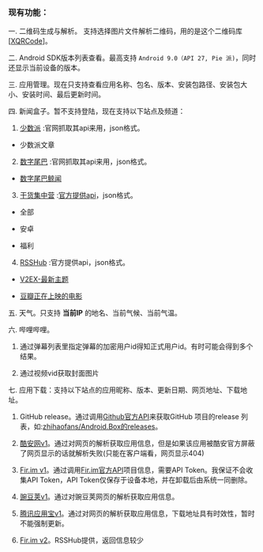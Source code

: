 ### 现有功能：

一. 二维码生成与解析。 支持选择图片文件解析二维码，用的是这个二维码库 [[XQRCode](https://github.com/xuexiangjys/XQRCode)]。

二. Android SDK版本列表查看。最高支持 `Android 9.0（API 27, Pie 派)`，同时还显示当前设备的版本。

三. 应用管理。现在只支持查看应用名称、包名、版本、安装包路径、安装包大小、安装时间、最后更新时间。

四. 新闻盒子。暂不支持登陆，现在支持以下站点及频道：

1. [少数派](https://www.sspai.com/) :官网抓取其api来用，json格式。

- 少数派文章

2. [数字尾巴](http://www.dgtle.com/) :官网抓取其api来用，json格式。

- [数字尾巴鲸闻](http://news.dgtle.com/)

3. [干货集中营](http://gank.io/) :[官方提供api](http://gank.io/api)，json格式。

- 全部

- 安卓

- 福利

4. [RSSHub](https://docs.rsshub.app/) :官方提供api，json格式。

- [V2EX-最新主题](https://www.v2ex.com)

- [豆瓣正在上映的电影](https://movie.douban.com/cinema/nowplaying/guangzhou/)

五. 天气。只支持 **当前IP** 的地名、当前气候、当前气温。

六. 哔哩哔哩。

1. 通过弹幕列表里指定弹幕的加密用户id得知正式用户id。有时可能会得到多个结果。

2. 通过视频vid获取封面图片

七. 应用下载：支持以下站点的应用昵称、版本、更新日期、网页地址、下载地址。

1. GitHub release。通过调用[Github官方API](https://developer.github.com/)来获取GitHub 项目的release 列表，如:[zhihaofans/Android.Box的releases](https://github.com/zhihaofans/Android.Box/releases)。

2. [酷安网v1](https://www.coolapk.com/)。通过对网页的解析获取应用信息，但是如果该应用被酷安官方屏蔽了网页显示的话就解析失败(只能在客户端看，网页显示404)

3. [Fir.im v1](https://fir.im/)。通过调用[Fir.im官方API](https://fir.im/docs)项目信息，需要API  Token。我保证不会收集API  Token，API  Token仅保存于设备本地，并在卸载后由系统一同删除。

4. [豌豆荚v1](https://www.wandoujia.com/apps)。通过对豌豆荚网页的解析获取应用信息。

5. [腾讯应用宝v1](https://app.qq.com)。通过对网页的解析获取应用信息，下载地址具有时效性，暂时不能强制更新。

6. [Fir.im v2](https://fir.im/)。RSSHub提供，返回信息较少